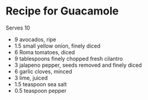# Recipe for Guacamole
Serves 10

- 9 avocados, ripe
- 1.5 small yellow onion, finely diced
- 6 Roma tomatoes, diced
- 9 tablespoons finely chopped fresh cilantro
- 3 jalapeno pepper, seeds removed and finely diced
- 6 garlic cloves, minced
- 3 lime, juiced
- 1.5 teaspoon sea salt
- 0.5 teaspoon pepper
